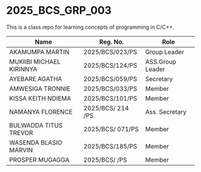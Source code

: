 # 2025_BCS_GRP_003
This is a class repo for learning concepts of programming in C/C++.

| Name             | Reg. No.     | Role               |
|------------------|--------------|--------------------|
| AKAMUMPA MARTIN        | 2025/BCS/023/PS | Group Leader        |
| MUKIIBI MICHAEL KIRINNYA| 2025/BCS/124/PS | ASS.Group Leader        |
| AYEBARE AGATHA  | 2025/BCS/059/PS | Secretary |
| AMWESIGA TRONNIE   | 2025/BCS/033/PS | Member 
| KISSA KEITH NDIEMA | 2025/BCS/101/PS | Member
| NAMANYA FLORENCE| 2025/BCS/ 214 /PS |Ass. Secretary 
| BULWADDA TITUS TREVOR | 2025/BCS/ 071/PS | Member
| WASENDA BLASIO MARVIN | 2025/BCS/185/PS | Member
|PROSPER MUGAGGA | 2025/BCS/  /PS | Member
